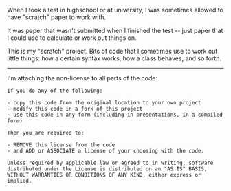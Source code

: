 
When I took a test in highschool or at university, I 
was sometimes allowed to have "scratch" paper to work with. 

It was paper that wasn't submitted when I finished the test 
-- just paper that I could use to calculate or work out things
on. 

This is my "scratch" project. Bits of code that I sometimes
use to work out little things: how a certain syntax works, 
how a class behaves, and so forth. 

---

I'm attaching the non-license to all parts of the code: 

    If you do any of the following: 
    
    - copy this code from the original location to your own project
    - modify this code in a fork of this project
    - use this code in any form (including in presentations, in a compiled form)
    
    Then you are required to:
    
    - REMOVE this license from the code
    - and ADD or ASSOCIATE a license of your choosing with the code.
    
    Unless required by applicable law or agreed to in writing, software
    distributed under the License is distributed on an "AS IS" BASIS,
    WITHOUT WARRANTIES OR CONDITIONS OF ANY KIND, either express or implied.
    
